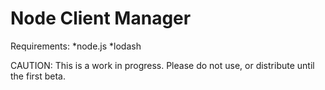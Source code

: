 Node Client Manager
===================

Requirements:
*node.js
*lodash

CAUTION: This is a work in progress. Please do not use, or distribute until the first beta. 
